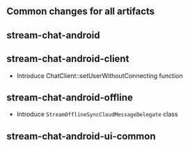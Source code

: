 ## Common changes for all artifacts

## stream-chat-android

## stream-chat-android-client
- Introduce ChatClient::setUserWithoutConnecting function

## stream-chat-android-offline
- Introduce `StreamOfflineSyncCloudMessageDelegate` class

## stream-chat-android-ui-common

